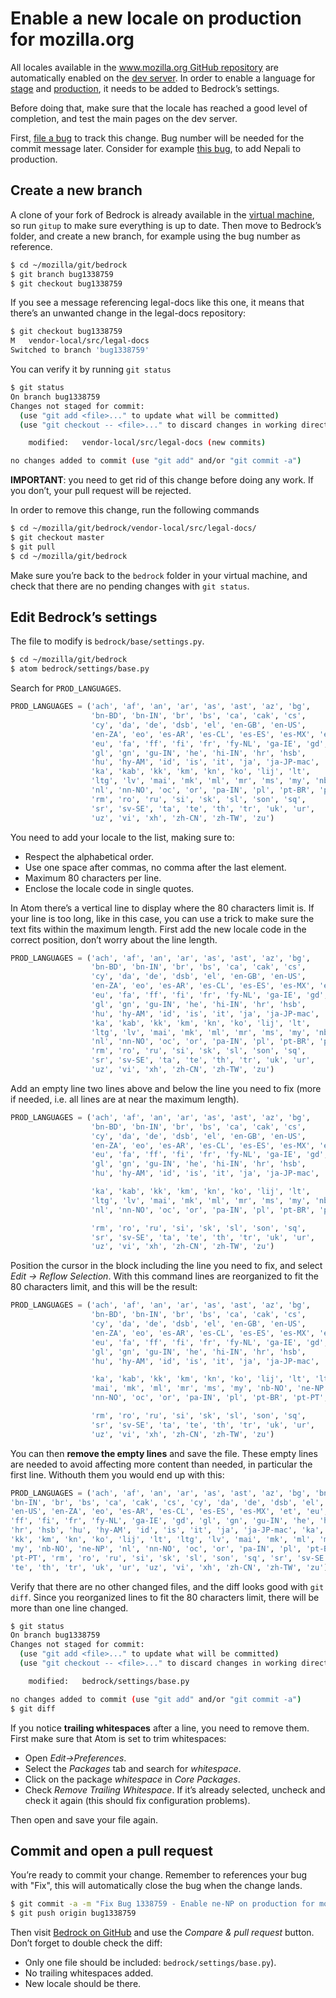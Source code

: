 # Enable a new locale on production for mozilla.org

All locales available in the [www.mozilla.org GitHub repository](https://github.com/mozilla-l10n/www.mozilla.org) are automatically enabled on the [dev server](https://www-dev.allizom.org/). In order to enable a language for [stage](https://www.allizom.org/) and [production](https://www.mozilla.org/), it needs to be added to Bedrock’s settings.

Before doing that, make sure that the locale has reached a good level of completion, and test the main pages on the dev server.

First, [file a bug](https://bugzilla.mozilla.org/enter_bug.cgi?product=www.mozilla.org&component=L10N) to track this change. Bug number will be needed for the commit message later. Consider for example [this bug](https://bugzilla.mozilla.org/show_bug.cgi?id=1338759), to add Nepali to production.

## Create a new branch
A clone of your fork of Bedrock is already available in the [virtual machine](/config/setup_l10ndrivers_vm.md), so run `gitup` to make sure everything is up to date. Then move to Bedrock’s folder, and create a new branch, for example using the bug number as reference.

```BASH
$ cd ~/mozilla/git/bedrock
$ git branch bug1338759
$ git checkout bug1338759
```

If you see a message referencing legal-docs like this one, it means that there’s an unwanted change in the legal-docs repository:
```BASH
$ git checkout bug1338759
M	vendor-local/src/legal-docs
Switched to branch 'bug1338759'
```

You can verify it by running `git status`

```BASH
$ git status
On branch bug1338759
Changes not staged for commit:
  (use "git add <file>..." to update what will be committed)
  (use "git checkout -- <file>..." to discard changes in working directory)

	modified:   vendor-local/src/legal-docs (new commits)

no changes added to commit (use "git add" and/or "git commit -a")
```

**IMPORTANT**: you need to get rid of this change before doing any work. If you don’t, your pull request will be rejected.

In order to remove this change, run the following commands
```BASH
$ cd ~/mozilla/git/bedrock/vendor-local/src/legal-docs/
$ git checkout master
$ git pull
$ cd ~/mozilla/git/bedrock
```

Make sure you’re back to the `bedrock` folder in your virtual machine, and check that there are no pending changes with `git status`.

## Edit Bedrock’s settings
The file to modify is `bedrock/base/settings.py`.
```BASH
$ cd ~/mozilla/git/bedrock
$ atom bedrock/settings/base.py
```

Search for `PROD_LANGUAGES`.
```PYTHON
PROD_LANGUAGES = ('ach', 'af', 'an', 'ar', 'as', 'ast', 'az', 'bg',
                  'bn-BD', 'bn-IN', 'br', 'bs', 'ca', 'cak', 'cs',
                  'cy', 'da', 'de', 'dsb', 'el', 'en-GB', 'en-US',
                  'en-ZA', 'eo', 'es-AR', 'es-CL', 'es-ES', 'es-MX', 'et',
                  'eu', 'fa', 'ff', 'fi', 'fr', 'fy-NL', 'ga-IE', 'gd',
                  'gl', 'gn', 'gu-IN', 'he', 'hi-IN', 'hr', 'hsb',
                  'hu', 'hy-AM', 'id', 'is', 'it', 'ja', 'ja-JP-mac',
                  'ka', 'kab', 'kk', 'km', 'kn', 'ko', 'lij', 'lt',
                  'ltg', 'lv', 'mai', 'mk', 'ml', 'mr', 'ms', 'my', 'nb-NO',
                  'nl', 'nn-NO', 'oc', 'or', 'pa-IN', 'pl', 'pt-BR', 'pt-PT',
                  'rm', 'ro', 'ru', 'si', 'sk', 'sl', 'son', 'sq',
                  'sr', 'sv-SE', 'ta', 'te', 'th', 'tr', 'uk', 'ur',
                  'uz', 'vi', 'xh', 'zh-CN', 'zh-TW', 'zu')
```

You need to add your locale to the list, making sure to:
* Respect the alphabetical order.
* Use one space after commas, no comma after the last element.
* Maximum 80 characters per line.
* Enclose the locale code in single quotes.

In Atom there’s a vertical line to display where the 80 characters limit is. If your line is too long, like in this case, you can use a trick to make sure the text fits within the maximum length. First add the new locale code in the correct position, don’t worry about the line length.
```PYTHON
PROD_LANGUAGES = ('ach', 'af', 'an', 'ar', 'as', 'ast', 'az', 'bg',
                  'bn-BD', 'bn-IN', 'br', 'bs', 'ca', 'cak', 'cs',
                  'cy', 'da', 'de', 'dsb', 'el', 'en-GB', 'en-US',
                  'en-ZA', 'eo', 'es-AR', 'es-CL', 'es-ES', 'es-MX', 'et',
                  'eu', 'fa', 'ff', 'fi', 'fr', 'fy-NL', 'ga-IE', 'gd',
                  'gl', 'gn', 'gu-IN', 'he', 'hi-IN', 'hr', 'hsb',
                  'hu', 'hy-AM', 'id', 'is', 'it', 'ja', 'ja-JP-mac',
                  'ka', 'kab', 'kk', 'km', 'kn', 'ko', 'lij', 'lt',
                  'ltg', 'lv', 'mai', 'mk', 'ml', 'mr', 'ms', 'my', 'nb-NO', 'ne-NP',
                  'nl', 'nn-NO', 'oc', 'or', 'pa-IN', 'pl', 'pt-BR', 'pt-PT',
                  'rm', 'ro', 'ru', 'si', 'sk', 'sl', 'son', 'sq',
                  'sr', 'sv-SE', 'ta', 'te', 'th', 'tr', 'uk', 'ur',
                  'uz', 'vi', 'xh', 'zh-CN', 'zh-TW', 'zu')
```

Add an empty line two lines above and below the line you need to fix (more if needed, i.e. all lines are at near the maximum length).
```PYTHON
PROD_LANGUAGES = ('ach', 'af', 'an', 'ar', 'as', 'ast', 'az', 'bg',
                  'bn-BD', 'bn-IN', 'br', 'bs', 'ca', 'cak', 'cs',
                  'cy', 'da', 'de', 'dsb', 'el', 'en-GB', 'en-US',
                  'en-ZA', 'eo', 'es-AR', 'es-CL', 'es-ES', 'es-MX', 'et',
                  'eu', 'fa', 'ff', 'fi', 'fr', 'fy-NL', 'ga-IE', 'gd',
                  'gl', 'gn', 'gu-IN', 'he', 'hi-IN', 'hr', 'hsb',
                  'hu', 'hy-AM', 'id', 'is', 'it', 'ja', 'ja-JP-mac',

                  'ka', 'kab', 'kk', 'km', 'kn', 'ko', 'lij', 'lt',
                  'ltg', 'lv', 'mai', 'mk', 'ml', 'mr', 'ms', 'my', 'nb-NO', 'ne-NP',
                  'nl', 'nn-NO', 'oc', 'or', 'pa-IN', 'pl', 'pt-BR', 'pt-PT',

                  'rm', 'ro', 'ru', 'si', 'sk', 'sl', 'son', 'sq',
                  'sr', 'sv-SE', 'ta', 'te', 'th', 'tr', 'uk', 'ur',
                  'uz', 'vi', 'xh', 'zh-CN', 'zh-TW', 'zu')
```

Position the cursor in the block including the line you need to fix, and select *Edit -> Reflow Selection*. With this command lines are reorganized to fit the 80 characters limit, and this will be the result:
```PYTHON
PROD_LANGUAGES = ('ach', 'af', 'an', 'ar', 'as', 'ast', 'az', 'bg',
                  'bn-BD', 'bn-IN', 'br', 'bs', 'ca', 'cak', 'cs',
                  'cy', 'da', 'de', 'dsb', 'el', 'en-GB', 'en-US',
                  'en-ZA', 'eo', 'es-AR', 'es-CL', 'es-ES', 'es-MX', 'et',
                  'eu', 'fa', 'ff', 'fi', 'fr', 'fy-NL', 'ga-IE', 'gd',
                  'gl', 'gn', 'gu-IN', 'he', 'hi-IN', 'hr', 'hsb',
                  'hu', 'hy-AM', 'id', 'is', 'it', 'ja', 'ja-JP-mac',

                  'ka', 'kab', 'kk', 'km', 'kn', 'ko', 'lij', 'lt', 'ltg', 'lv',
                  'mai', 'mk', 'ml', 'mr', 'ms', 'my', 'nb-NO', 'ne-NP', 'nl',
                  'nn-NO', 'oc', 'or', 'pa-IN', 'pl', 'pt-BR', 'pt-PT',

                  'rm', 'ro', 'ru', 'si', 'sk', 'sl', 'son', 'sq',
                  'sr', 'sv-SE', 'ta', 'te', 'th', 'tr', 'uk', 'ur',
                  'uz', 'vi', 'xh', 'zh-CN', 'zh-TW', 'zu')
```

You can then **remove the empty lines** and save the file. These empty lines are needed to avoid affecting more content than needed, in particular the first line. Withouth them you would end up with this:
```PYTHON
PROD_LANGUAGES = ('ach', 'af', 'an', 'ar', 'as', 'ast', 'az', 'bg', 'bn-BD',
'bn-IN', 'br', 'bs', 'ca', 'cak', 'cs', 'cy', 'da', 'de', 'dsb', 'el', 'en-GB',
'en-US', 'en-ZA', 'eo', 'es-AR', 'es-CL', 'es-ES', 'es-MX', 'et', 'eu', 'fa',
'ff', 'fi', 'fr', 'fy-NL', 'ga-IE', 'gd', 'gl', 'gn', 'gu-IN', 'he', 'hi-IN',
'hr', 'hsb', 'hu', 'hy-AM', 'id', 'is', 'it', 'ja', 'ja-JP-mac', 'ka', 'kab',
'kk', 'km', 'kn', 'ko', 'lij', 'lt', 'ltg', 'lv', 'mai', 'mk', 'ml', 'mr', 'ms',
'my', 'nb-NO', 'ne-NP', 'nl', 'nn-NO', 'oc', 'or', 'pa-IN', 'pl', 'pt-BR',
'pt-PT', 'rm', 'ro', 'ru', 'si', 'sk', 'sl', 'son', 'sq', 'sr', 'sv-SE', 'ta',
'te', 'th', 'tr', 'uk', 'ur', 'uz', 'vi', 'xh', 'zh-CN', 'zh-TW', 'zu')
```

Verify that there are no other changed files, and the diff looks good with `git diff`. Since you reorganized lines to fit the 80 characters limit, there will be more than one line changed.
```BASH
$ git status
On branch bug1338759
Changes not staged for commit:
  (use "git add <file>..." to update what will be committed)
  (use "git checkout -- <file>..." to discard changes in working directory)

	modified:   bedrock/settings/base.py

no changes added to commit (use "git add" and/or "git commit -a")
$ git diff
```

If you notice **trailing whitespaces** after a line, you need to remove them. First make sure that Atom is set to trim whitespaces:
* Open *Edit->Preferences*.
* Select the *Packages* tab and search for *whitespace*.
* Click on the package *whitespace* in *Core Packages*.
* Check *Remove Trailing Whitespace*. If it’s already selected, uncheck and check it again (this should fix configuration problems).

Then open and save your file again.

## Commit and open a pull request
You’re ready to commit your change. Remember to references your bug with "Fix", this will automatically close the bug when the change lands.
```BASH
$ git commit -a -m "Fix Bug 1338759 - Enable ne-NP on production for mozilla.org"
$ git push origin bug1338759
```

Then visit [Bedrock on GitHub](https://github.com/mozilla/bedrock) and use the *Compare & pull request* button. Don’t forget to double check the diff:
* Only one file should be included: `bedrock/settings/base.py`).
* No trailing whitespaces added.
* New locale should be there.
